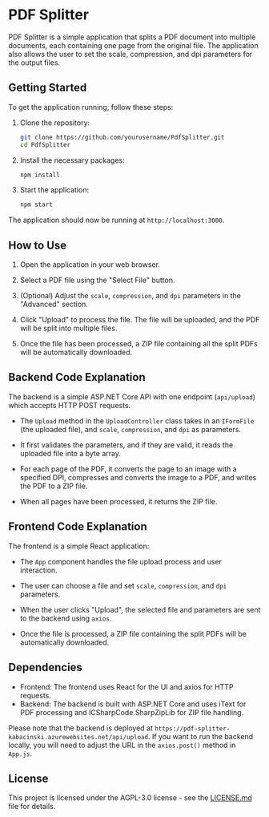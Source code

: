 # PDF Splitter

PDF Splitter is a simple application that splits a PDF document into multiple documents, each containing one page from the original file. The application also allows the user to set the scale, compression, and dpi parameters for the output files.

## Getting Started

To get the application running, follow these steps:

1. Clone the repository:
    ```bash
    git clone https://github.com/yourusername/PdfSplitter.git
    cd PdfSplitter
    ```

2. Install the necessary packages:
    ```bash
    npm install
    ```

3. Start the application:
    ```bash
    npm start
    ```

The application should now be running at `http://localhost:3000`.

## How to Use

1. Open the application in your web browser.

2. Select a PDF file using the "Select File" button.

3. (Optional) Adjust the `scale`, `compression`, and `dpi` parameters in the "Advanced" section.

4. Click "Upload" to process the file. The file will be uploaded, and the PDF will be split into multiple files.

5. Once the file has been processed, a ZIP file containing all the split PDFs will be automatically downloaded.

## Backend Code Explanation

The backend is a simple ASP.NET Core API with one endpoint (`api/upload`) which accepts HTTP POST requests.

- The `Upload` method in the `UploadController` class takes in an `IFormFile` (the uploaded file), and `scale`, `compression`, and `dpi` as parameters. 

- It first validates the parameters, and if they are valid, it reads the uploaded file into a byte array.

- For each page of the PDF, it converts the page to an image with a specified DPI, compresses and converts the image to a PDF, and writes the PDF to a ZIP file.

- When all pages have been processed, it returns the ZIP file.

## Frontend Code Explanation

The frontend is a simple React application:

- The `App` component handles the file upload process and user interaction. 

- The user can choose a file and set `scale`, `compression`, and `dpi` parameters.

- When the user clicks "Upload", the selected file and parameters are sent to the backend using `axios`.

- Once the file is processed, a ZIP file containing the split PDFs will be automatically downloaded.

## Dependencies

- Frontend: The frontend uses React for the UI and axios for HTTP requests.
- Backend: The backend is built with ASP.NET Core and uses iText for PDF processing and ICSharpCode.SharpZipLib for ZIP file handling.

Please note that the backend is deployed at `https://pdf-splitter-kabacinski.azurewebsites.net/api/upload`. If you want to run the backend locally, you will need to adjust the URL in the `axios.post()` method in `App.js`.

## License

This project is licensed under the AGPL-3.0 license - see the [LICENSE.md](LICENSE) file for details.
